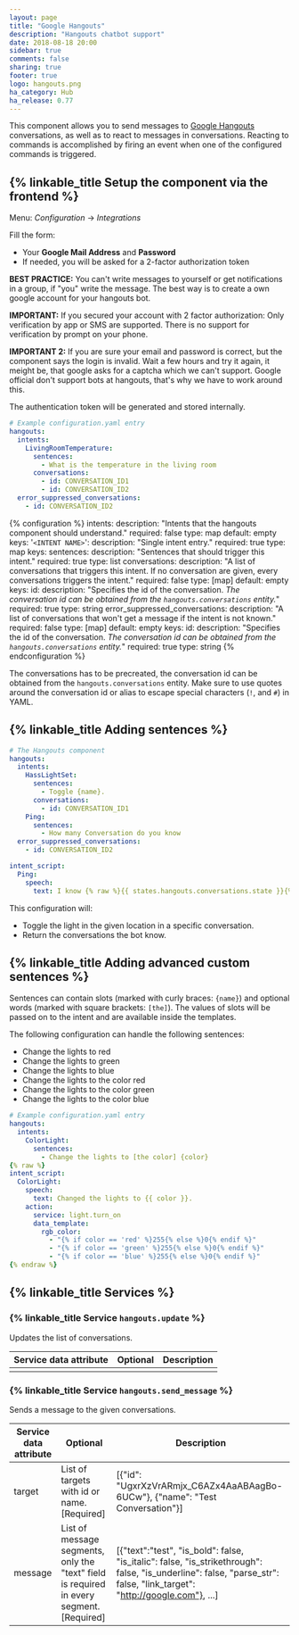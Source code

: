 ```yaml
---
layout: page
title: "Google Hangouts"
description: "Hangouts chatbot support"
date: 2018-08-18 20:00
sidebar: true
comments: false
sharing: true
footer: true
logo: hangouts.png
ha_category: Hub
ha_release: 0.77
---
```


This component allows you to send messages to [Google Hangouts](http://hangouts.google.com) conversations, as well as to react to messages in conversations. Reacting to commands is accomplished by firing an event when one of the configured commands is triggered.

## {% linkable_title Setup the component via the frontend %}

Menu: *Configuration* -> *Integrations*
  
Fill the form:
* Your **Google Mail Address** and **Password**
* If needed, you will be asked for a 2-factor authorization token

**BEST PRACTICE:** You can't write messages to yourself or get notifications in a group, if "you" write the message. The best way is to create a own google account for your hangouts bot.

**IMPORTANT:** If you secured your account with 2 factor authorization: Only verification by app or SMS are supported. There is no support for verification by prompt on your phone.

**IMPORTANT 2:** If you are sure your email and password is correct, but the component says the login is invalid. Wait a few hours and try it again, it meight be, that google asks for a captcha which we can't support. Google official don't support bots at hangouts, that's why we have to work around this.

The authentication token will be generated and stored internally.

```yaml
# Example configuration.yaml entry
hangouts:
  intents:
    LivingRoomTemperature:
      sentences:
        - What is the temperature in the living room
      conversations:
        - id: CONVERSATION_ID1
        - id: CONVERSATION_ID2
  error_suppressed_conversations:
    - id: CONVERSATION_ID2

```
{% configuration %}
intents:
  description: "Intents that the hangouts component should understand."
  required: false
  type: map
  default: empty
  keys:
    '`<INTENT NAME>`':
      description: "Single intent entry."
      required: true
      type: map
      keys:
        sentences:
          description: "Sentences that should trigger this intent."
          required: true
          type: list
        conversations:
          description: "A list of conversations that triggers this intent. If no conversation are given, every conversations triggers the intent."
          required: false
          type: [map]
          default: empty
          keys:
            id:
              description: "Specifies the id of the conversation. *The conversation id can be obtained from the `hangouts.conversations` entity.*"
              required: true
              type: string
error_suppressed_conversations:
  description: "A list of conversations that won't get a message if the intent is not known."
  required: false
  type: [map]
  default: empty
  keys:
    id:
      description: "Specifies the id of the conversation. *The conversation id can be obtained from the `hangouts.conversations` entity.*"
      required: true
      type: string
{% endconfiguration %}

The conversations has to be precreated, the conversation id can be obtained from the `hangouts.conversations` entity. Make sure to use quotes around the conversation id or alias to escape special characters (`!`, and `#`) in YAML.

## {% linkable_title Adding sentences %}

```yaml
# The Hangouts component
hangouts:
  intents:
    HassLightSet:
      sentences:
        - Toggle {name}.
      conversations:
        - id: CONVERSATION_ID1
    Ping:
      sentences:
        - How many Conversation do you know
  error_suppressed_conversations:
    - id: CONVERSATION_ID2

intent_script:
  Ping:
    speech:
      text: I know {% raw %}{{ states.hangouts.conversations.state }}{% endraw %} conversations

```

This configuration will:
- Toggle the light in the given location in a specific conversation.
- Return the conversations the bot know.

## {% linkable_title Adding advanced custom sentences %}

Sentences can contain slots (marked with curly braces: `{name}`) and optional words (marked with square brackets: `[the]`). The values of slots will be passed on to the intent and are available inside the templates.

The following configuration can handle the following sentences:

 - Change the lights to red
 - Change the lights to green
 - Change the lights to blue
 - Change the lights to the color red
 - Change the lights to the color green
 - Change the lights to the color blue

```yaml
# Example configuration.yaml entry
hangouts:
  intents:
    ColorLight:
      sentences:
        - Change the lights to [the color] {color}
{% raw %}
intent_script:
  ColorLight:
    speech:
      text: Changed the lights to {{ color }}.
    action:
      service: light.turn_on
      data_template:
        rgb_color:
          - "{% if color == 'red' %}255{% else %}0{% endif %}"
          - "{% if color == 'green' %}255{% else %}0{% endif %}"
          - "{% if color == 'blue' %}255{% else %}0{% endif %}"
{% endraw %}
```

## {% linkable_title Services %}

### {% linkable_title Service `hangouts.update` %}

Updates the list of conversations.

| Service data attribute | Optional | Description                                      |
|------------------------|----------|--------------------------------------------------|
|                        |          |                                                  |

### {% linkable_title Service `hangouts.send_message` %}

Sends a message to the given conversations.

| Service data attribute | Optional | Description                                      |
|------------------------|----------|--------------------------------------------------|
| target                 | List of targets with id or name. [Required] | [{"id": "UgxrXzVrARmjx_C6AZx4AaABAagBo-6UCw"}, {"name": "Test Conversation"}] |
| message                | List of message segments, only the "text" field is required in every segment. [Required] | [{"text":"test", "is_bold": false, "is_italic": false, "is_strikethrough": false, "is_underline": false, "parse_str": false, "link_target": "http://google.com"}, ...] |


